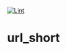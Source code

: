 [![Lint](https://github.com/Krd2024/url_short/actions/workflows/lint.yml/badge.svg)](https://github.com/Krd2024/url_short/actions/workflows/lint.yml)
# url_short
 

